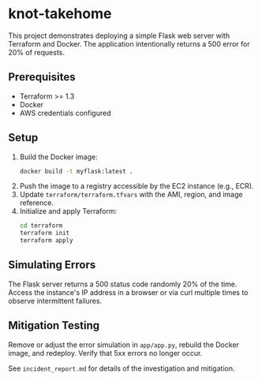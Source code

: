 # knot-takehome

This project demonstrates deploying a simple Flask web server with Terraform and Docker. The application intentionally returns a 500 error for 20% of requests.

## Prerequisites
- Terraform >= 1.3
- Docker
- AWS credentials configured

## Setup
1. Build the Docker image:
   ```sh
   docker build -t myflask:latest .
   ```
2. Push the image to a registry accessible by the EC2 instance (e.g., ECR).
3. Update `terraform/terraform.tfvars` with the AMI, region, and image reference.
4. Initialize and apply Terraform:
   ```sh
   cd terraform
   terraform init
   terraform apply
   ```

## Simulating Errors
The Flask server returns a 500 status code randomly 20% of the time. Access the instance's IP address in a browser or via curl multiple times to observe intermittent failures.

## Mitigation Testing
Remove or adjust the error simulation in `app/app.py`, rebuild the Docker image, and redeploy. Verify that 5xx errors no longer occur.

See `incident_report.md` for details of the investigation and mitigation.
